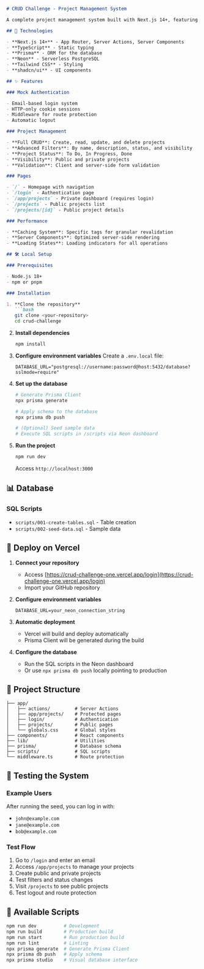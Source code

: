 ````markdown
# CRUD Challenge - Project Management System

A complete project management system built with Next.js 14+, featuring mock authentication, CRUD operations, and optimized caching.

## 🚀 Technologies

- **Next.js 14+** - App Router, Server Actions, Server Components
- **TypeScript** - Static typing
- **Prisma** - ORM for the database
- **Neon** - Serverless PostgreSQL
- **Tailwind CSS** - Styling
- **shadcn/ui** - UI components

## ✨ Features

### Mock Authentication

- Email-based login system
- HTTP-only cookie sessions
- Middleware for route protection
- Automatic logout

### Project Management

- **Full CRUD**: Create, read, update, and delete projects
- **Advanced Filters**: By name, description, status, and visibility
- **Project Status**: To Do, In Progress, Done
- **Visibility**: Public and private projects
- **Validation**: Client and server-side form validation

### Pages

- `/` - Homepage with navigation
- `/login` - Authentication page
- `/app/projects` - Private dashboard (requires login)
- `/projects` - Public projects list
- `/projects/[id]` - Public project details

### Performance

- **Caching System**: Specific tags for granular revalidation
- **Server Components**: Optimized server-side rendering
- **Loading States**: Loading indicators for all operations

## 🛠️ Local Setup

### Prerequisites

- Node.js 18+
- npm or pnpm

### Installation

1. **Clone the repository**
   ```bash
   git clone <your-repository>
   cd crud-challenge
````

2. **Install dependencies**

   ```bash
   npm install
   ```

3. **Configure environment variables**
   Create a `.env.local` file:

   ```env
   DATABASE_URL="postgresql://username:password@host:5432/database?sslmode=require"
   ```

4. **Set up the database**

   ```bash
   # Generate Prisma Client
   npx prisma generate

   # Apply schema to the database
   npx prisma db push

   # (Optional) Seed sample data
   # Execute SQL scripts in /scripts via Neon dashboard
   ```

5. **Run the project**

   ```bash
   npm run dev
   ```

   Access `http://localhost:3000`

## 📊 Database

### SQL Scripts

* `scripts/001-create-tables.sql` - Table creation
* `scripts/002-seed-data.sql` - Sample data

## 🚀 Deploy on Vercel

1. **Connect your repository**

   * Access [https://crud-challenge-one.vercel.app/login](https://crud-challenge-one.vercel.app/login)
   * Import your GitHub repository

2. **Configure environment variables**

   ```env
   DATABASE_URL=your_neon_connection_string
   ```

3. **Automatic deployment**

   * Vercel will build and deploy automatically
   * Prisma Client will be generated during the build

4. **Configure the database**

   * Run the SQL scripts in the Neon dashboard
   * Or use `npx prisma db push` locally pointing to production

## 📁 Project Structure

```text
├── app/
│   ├── actions/         # Server Actions
│   ├── app/projects/    # Protected pages
│   ├── login/           # Authentication
│   ├── projects/        # Public pages
│   └── globals.css      # Global styles
├── components/          # React components
├── lib/                 # Utilities
├── prisma/              # Database schema
├── scripts/             # SQL scripts
└── middleware.ts        # Route protection
```

## 🧪 Testing the System

### Example Users

After running the seed, you can log in with:

* `john@example.com`
* `jane@example.com`
* `bob@example.com`

### Test Flow

1. Go to `/login` and enter an email
2. Access `/app/projects` to manage your projects
3. Create public and private projects
4. Test filters and status changes
5. Visit `/projects` to see public projects
6. Test logout and route protection

## 🔧 Available Scripts

```bash
npm run dev          # Development
npm run build        # Production build
npm run start        # Run production build
npm run lint         # Linting
npx prisma generate  # Generate Prisma Client
npx prisma db push   # Apply schema
npx prisma studio    # Visual database interface
```